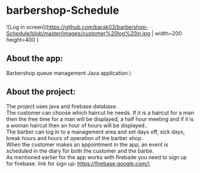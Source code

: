 # barbershop-Schedule

![Log in screen](https://github.com/barak03/barbershop-Schedule/blob/master/images/customer%20log%20in.jpg | width=200 height=400  )


## About the app:
Barbershop queue management Java application.\


## About the project:
The project uses java and firebase database.\
The customer can choose which haircut he needs. If it is a haircut for a man then the free time for a man will be displayed, a half hour meeting and if it is a woman haircut then an hour of hours will be displayed..\
The barber can log in to a management area and set days off, sick days, break hours and hours of operation of the barber shop.\
When the customer makes an appointment in the app, an event is scheduled in the diary for both the customer and the barbe.\
As mentioned earlier for the app works with firebade you need to sign up for firebase. link for sign up: https://firebase.google.com/\



